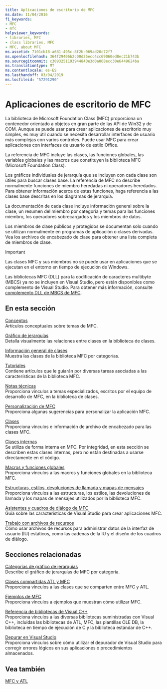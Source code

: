 ```yaml
---
title: Aplicaciones de escritorio de MFC
ms.date: 11/04/2016
f1_keywords:
- MFC
- mfc
helpviewer_keywords:
- libraries, MFC
- class libraries, MFC
- MFC, about MFC
ms.assetid: 7101cb18-a681-495c-8f2b-069ad20c72f7
ms.openlocfilehash: 364f29406b2c00d26ecc4cc69060ed8ec21b743b
ms.sourcegitcommit: c3093251193944840e3d0a068ecc30e6449624ba
ms.translationtype: MT
ms.contentlocale: es-ES
ms.lasthandoff: 03/04/2019
ms.locfileid: "57291290"
---
```

# <a name="mfc-desktop-applications"></a>Aplicaciones de escritorio de MFC

La biblioteca de Microsoft Foundation Class (MFC) proporciona un contenedor orientado a objetos en gran parte de las API de Win32 y de COM. Aunque se puede usar para crear aplicaciones de escritorio muy simples, es muy útil cuando se necesita desarrollar interfaces de usuario más complejas con varios controles. Puede usar MFC para crear aplicaciones con interfaces de usuario de estilo Office.

La referencia de MFC incluye las clases, las funciones globales, las variables globales y las macros que constituyen la biblioteca MFC (Microsoft Foundation Class).

Los gráficos individuales de jerarquía que se incluyen con cada clase son útiles para buscar clases base. La referencia de MFC no describe normalmente funciones de miembro heredadas ni operadores heredados. Para obtener información acerca de estas funciones, haga referencia a las clases base descritas en los diagramas de jerarquía.

La documentación de cada clase incluye información general sobre la clase, un resumen del miembro por categoría y temas para las funciones miembro, los operadores sobrecargados y los miembros de datos.

Los miembros de clase públicos y protegidos se documentan solo cuando se utilizan normalmente en programas de aplicación o clases derivadas. Vea los archivos de encabezado de clase para obtener una lista completa de miembros de clase.

> [!IMPORTANT]
>  Las clases MFC y sus miembros no se puede usar en aplicaciones que se ejecutan en el entorno en tiempo de ejecución de Windows.
>
>  Las bibliotecas MFC (DLL) para la codificación de caracteres multibyte (MBCS) ya no se incluyen en Visual Studio, pero están disponibles como complemento de Visual Studio. Para obtener más información, consulte [complemento DLL de MBCS de MFC](mfc-mbcs-dll-add-on.md).

## <a name="in-this-section"></a>En esta sección

[Conceptos](mfc-concepts.md)<br/>
Artículos conceptuales sobre temas de MFC.

[Gráfico de jerarquías](hierarchy-chart.md)<br/>
Detalla visualmente las relaciones entre clases en la biblioteca de clases.

[Información general de clases](class-library-overview.md)<br/>
Muestra las clases de la biblioteca MFC por categorías.

[Tutoriales](walkthroughs-mfc.md)<br/>
Contiene artículos que le guiarán por diversas tareas asociadas a las características de la biblioteca MFC.

[Notas técnicas](mfc-technical-notes.md)<br/>
Proporciona vínculos a temas especializados, escritos por el equipo de desarrollo de MFC, en la biblioteca de clases.

[Personalización de MFC](customization-for-mfc.md)<br/>
Proporciona algunas sugerencias para personalizar la aplicación MFC.

[Clases](reference/mfc-classes.md)<br/>
Proporciona vínculos e información de archivo de encabezado para las clases MFC.

[Clases internas](reference/internal-classes.md)<br/>
Se utiliza de forma interna en MFC. Por integridad, en esta sección se describen estas clases internas, pero no están destinadas a usarse directamente en el código.

[Macros y funciones globales](reference/mfc-macros-and-globals.md)<br/>
Proporciona vínculos a las macros y funciones globales en la biblioteca MFC.

[Estructuras, estilos, devoluciones de llamada y mapas de mensajes](reference/structures-styles-callbacks-and-message-maps.md)<br/>
Proporciona vínculos a las estructuras, los estilos, las devoluciones de llamada y los mapas de mensajes utilizados por la biblioteca MFC.

[Asistentes y cuadros de diálogo de MFC](reference/mfc-wizards-and-dialog-boxes.md)<br/>
Guía sobre las características de Visual Studio para crear aplicaciones MFC.

[Trabajo con archivos de recursos](../windows/working-with-resource-files.md)<br/>
Cómo usar archivos de recursos para administrar datos de la interfaz de usuario (IU) estáticos, como las cadenas de la IU y el diseño de los cuadros de diálogo.

## <a name="related-sections"></a>Secciones relacionadas

[Categorías de gráfico de jerarquías](hierarchy-chart-categories.md)<br/>
Describe el gráfico de jerarquías de MFC por categoría.

[Clases compartidas ATL y MFC](../atl-mfc-shared/atl-mfc-shared-classes.md)<br/>
Proporciona vínculos a las clases que se comparten entre MFC y ATL.

[Ejemplos de MFC](../visual-cpp-samples.md)<br/>
Proporciona vínculos a ejemplos que muestran cómo utilizar MFC.

[Referencia de bibliotecas de Visual C++](../standard-library/cpp-standard-library-reference.md)<br/>
Proporciona vínculos a las diversas bibliotecas suministradas con Visual C++, incluidas las bibliotecas de ATL, MFC, las plantillas OLE DB, la biblioteca en tiempo de ejecución de C y la biblioteca estándar de C++.

[Depurar en Visual Studio](/visualstudio/debugger/debugging-in-visual-studio.md)<br/>
Proporciona vínculos sobre cómo utilizar el depurador de Visual Studio para corregir errores lógicos en sus aplicaciones o procedimientos almacenados.

## <a name="see-also"></a>Vea también

[MFC y ATL](mfc-and-atl.md)
